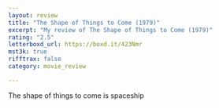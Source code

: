 ```yaml
---
layout: review
title: "The Shape of Things to Come (1979)"
excerpt: "My review of The Shape of Things to Come (1979)"
rating: "2.5"
letterboxd_url: https://boxd.it/423Nmr
mst3k: true
rifftrax: false
category: movie_review

---
```


The shape of things to come is spaceship